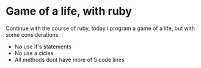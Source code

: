 # Game of a life, with ruby

Continue with the course of ruby, today i program a game of a life, but with some considerations

- No use if's statements
- No use a cicles
- All methods dont have more of 5 code lines